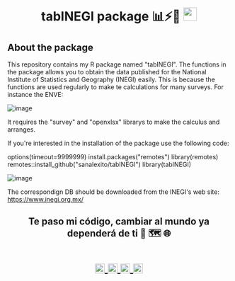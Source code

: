 <!-- Title -->
<h1 align="center">tabINEGI package 📊⚡📁
  <img src="https://raw.githubusercontent.com/iampavangandhi/iampavangandhi/master/gifs/Hi.gif" 
       width="30px">
</h1>

<h2>About the package</h2>
This repository contains my R package named "tabINEGI". The functions in the package allows you to obtain the data published for the National Institute of Statistics and Geography (INEGI) easily. This is because the functions are used regularly to make te calculations for many surveys. For instance the ENVE:

![image](https://github.com/sanalexito/tabINEGI/assets/65984679/3102680c-e701-475f-a70c-6785332349e5)

It requires the "survey" and "openxlsx" librarys to make the calculus and arranges. 

If you're interested in the installation of the package use the following code:

options(timeout=9999999)
install.packages("remotes")
library(remotes)
remotes::install_github("sanalexito/tabINEGI")
library(tabINEGI)

![image](https://github.com/sanalexito/tabINEGI/assets/65984679/362ea43d-84fa-4321-9701-7353adf60bd3)

The correspondign DB should be downloaded from the INEGI's web site: https://www.inegi.org.mx/


<!-- Quote -->
<h2 align="center">Te paso mi código, cambiar al mundo ya dependerá de ti 🤯 🗺️ 🌐

  <!-- Social Network -->
<h1 align="center">
<a href="https://www.instagram.com/san_alexito/">
  <img align="center" 
       alt="Lunox's Instagram" 
       width="22px" 
       src="https://user-images.githubusercontent.com/55005374/103146167-0b04ac00-470b-11eb-84fc-db4b7299e4ef.png" />
  </a>
  
<a href="https://www.linkedin.com/in/sanchez-peralta-alejandro/">
  <img align="center" 
       alt="Linkdein" 
       width="22px" 
       src="https://user-images.githubusercontent.com/55005374/103146171-312a4c00-470b-11eb-8839-992580bb8206.png" />
  </a>

 <a href="https://stackoverflow.com/users/22206002/alejandro-s%c3%a1nchez-peralta">
  <img align="center" 
       alt="Stack Overflow" 
       width="22px" 
       src="https://user-images.githubusercontent.com/55005374/103146236-e52bd700-470b-11eb-861e-e6f549b02b88.png" />
  </a>
  
<a href="mailto:sanchez.alexito@gmail.com">
  <img align="center" 
       alt="Gmail" 
       width="22px" 
       src="https://user-images.githubusercontent.com/55005374/103146250-0d1b3a80-470c-11eb-8ead-a92232d45d6e.png" />
  </a>
</h1>
